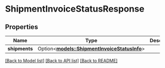 # ShipmentInvoiceStatusResponse

## Properties

Name | Type | Description | Notes
------------ | ------------- | ------------- | -------------
**shipments** | Option<[**models::ShipmentInvoiceStatusInfo**](ShipmentInvoiceStatusInfo.md)> |  | [optional]

[[Back to Model list]](../README.md#documentation-for-models) [[Back to API list]](../README.md#documentation-for-api-endpoints) [[Back to README]](../README.md)


